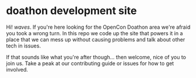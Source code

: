 # doathon development site

Hi! *waves*. If you're here looking for the OpenCon Doathon area we're afraid you took a wrong turn. In this repo we code up the site that powers it in a place that we can mess up without causing problems and talk about other tech in issues.

If that sounds like what you're after though... then welcome, nice of you to join us. Take a peak at our contributing guide or issues for how to get involved. 

